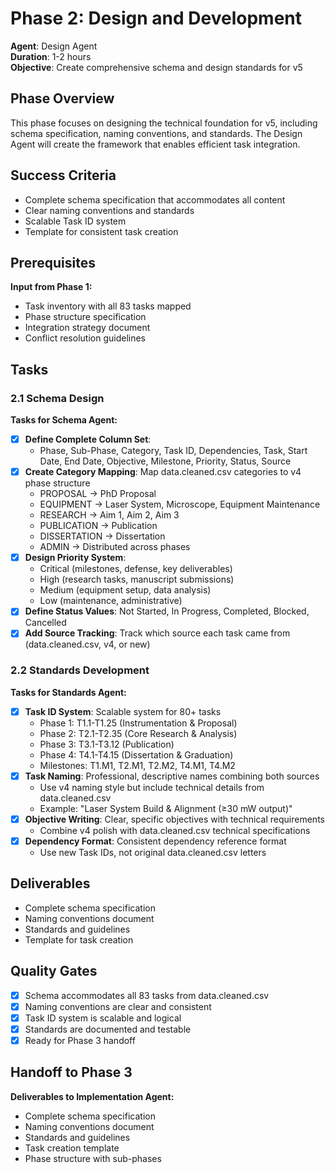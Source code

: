 # Phase 2: Design and Development
**Agent**: Design Agent  
**Duration**: 1-2 hours  
**Objective**: Create comprehensive schema and design standards for v5

## Phase Overview
This phase focuses on designing the technical foundation for v5, including schema specification, naming conventions, and standards. The Design Agent will create the framework that enables efficient task integration.

## Success Criteria
- Complete schema specification that accommodates all content
- Clear naming conventions and standards
- Scalable Task ID system
- Template for consistent task creation

## Prerequisites
**Input from Phase 1:**
- Task inventory with all 83 tasks mapped
- Phase structure specification
- Integration strategy document
- Conflict resolution guidelines

## Tasks

### 2.1 Schema Design
**Tasks for Schema Agent:**
- [x] **Define Complete Column Set**: 
  - Phase, Sub-Phase, Category, Task ID, Dependencies, Task, Start Date, End Date, Objective, Milestone, Priority, Status, Source
- [x] **Create Category Mapping**: Map data.cleaned.csv categories to v4 phase structure
  - PROPOSAL → PhD Proposal
  - EQUIPMENT → Laser System, Microscope, Equipment Maintenance
  - RESEARCH → Aim 1, Aim 2, Aim 3
  - PUBLICATION → Publication
  - DISSERTATION → Dissertation
  - ADMIN → Distributed across phases
- [x] **Design Priority System**: 
  - Critical (milestones, defense, key deliverables)
  - High (research tasks, manuscript submissions)
  - Medium (equipment setup, data analysis)
  - Low (maintenance, administrative)
- [x] **Define Status Values**: Not Started, In Progress, Completed, Blocked, Cancelled
- [x] **Add Source Tracking**: Track which source each task came from (data.cleaned.csv, v4, or new)

### 2.2 Standards Development
**Tasks for Standards Agent:**
- [x] **Task ID System**: Scalable system for 80+ tasks
  - Phase 1: T1.1-T1.25 (Instrumentation & Proposal)
  - Phase 2: T2.1-T2.35 (Core Research & Analysis)
  - Phase 3: T3.1-T3.12 (Publication)
  - Phase 4: T4.1-T4.15 (Dissertation & Graduation)
  - Milestones: T1.M1, T2.M1, T2.M2, T4.M1, T4.M2
- [x] **Task Naming**: Professional, descriptive names combining both sources
  - Use v4 naming style but include technical details from data.cleaned.csv
  - Example: "Laser System Build & Alignment (≥30 mW output)"
- [x] **Objective Writing**: Clear, specific objectives with technical requirements
  - Combine v4 polish with data.cleaned.csv technical specifications
- [x] **Dependency Format**: Consistent dependency reference format
  - Use new Task IDs, not original data.cleaned.csv letters

## Deliverables
- Complete schema specification
- Naming conventions document
- Standards and guidelines
- Template for task creation

## Quality Gates
- [x] Schema accommodates all 83 tasks from data.cleaned.csv
- [x] Naming conventions are clear and consistent
- [x] Task ID system is scalable and logical
- [x] Standards are documented and testable
- [x] Ready for Phase 3 handoff

## Handoff to Phase 3
**Deliverables to Implementation Agent:**
- Complete schema specification
- Naming conventions document
- Standards and guidelines
- Task creation template
- Phase structure with sub-phases
